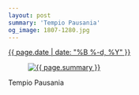 ```yaml
---
layout: post
summary: 'Tempio Pausania'
og_image: 1807-1280.jpg
---
```


<div class="post">
 <time>
  <a href="/1807">
   {{ page.date | date: "%B %-d, %Y" }}
  </a>
 </time>
 <a href="/1807">
  <figure data-taken="8/1/2023">
   <img alt="{{ page.summary }}" sizes="(min-width: 700px) 50vw, calc(100vw - 2rem)" src="{{ site.assets_url }}/1807-640.jpg" srcset="{{ site.assets_url }}/1807-320.jpg 320w, {{ site.assets_url }}/1807-640.jpg 640w, {{ site.assets_url }}/1807-960.jpg 960w, {{ site.assets_url }}/1807-1280.jpg 1280w"/>
  </figure>
 </a>
 <span>
  Tempio Pausania
 </span>
</div>
